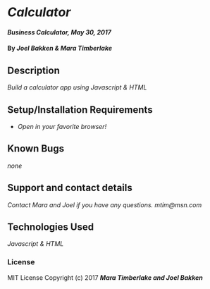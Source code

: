 # _Calculator_

#### _Business Calculator, May 30, 2017_

#### By _**Joel Bakken & Mara Timberlake**_

## Description

_Build a calculator app using Javascript & HTML_

## Setup/Installation Requirements

* _Open in your favorite browser!_

## Known Bugs

_none_

## Support and contact details

_Contact Mara and Joel if you have any questions. mtim@msn.com_

## Technologies Used

_Javascript & HTML_

### License

MIT License Copyright (c) 2017 **_Mara Timberlake and Joel Bakken_**
